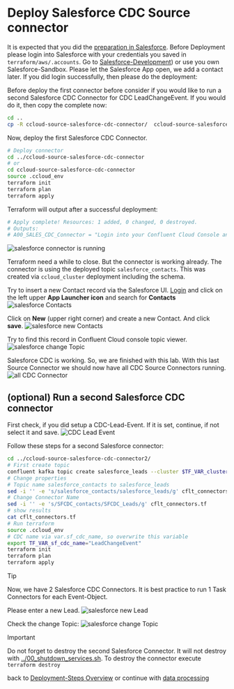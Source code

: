 # Deploy Salesforce CDC Source connector

It is expected that you did the [preparation in Salesforce](setup_salesforce.md).
Before Deployment please login into Salesforce with your credentials you saved in `terraform/aws/.accounts`. Go to [Salesforce-Development](https://login.salesforce.com)) or use you own Salesforce-Sandbox. Please let the Salesforce App open, we add a contact later.
If you did login successfully, then please do the deployment:

Before deploy the first connector before consider if you would like to run a second Salesforce CDC Connector for CDC LeadChangeEvent. If you would do it, then copy the complete now:

```bash
cd ..
cp -R ccloud-source-salesforce-cdc-connector/  ccloud-source-salesforce-cdc-connector2/
```

Now, deploy the first Salesforce CDC Connector.

```bash
# Deploy connector
cd ../ccloud-source-salesforce-cdc-connector
# or
cd ccloud-source-salesforce-cdc-connector
source .ccloud_env
terraform init
terraform plan
terraform apply
```

Terraform will output after a successful deployment:

```bash
# Apply complete! Resources: 1 added, 0 changed, 0 destroyed.
# Outputs:
# A00_SALES_CDC_Connector = "Login into your Confluent Cloud Console and check in your cluster if Salesforce CDC Source Connector is running"
```

![salesforce connector is running](img/salesforce_connector.png)

Terraform need a while to close. But the connector is working already.
The connector is using the deployed topic `salesforce_contacts`. This was created via `ccloud_cluster` deployment including the schema.

Try to insert a new Contact record via the Salesforce UI. [Login](https://login.salesforce.com/) and click on the left upper **App Launcher icon** and search for **Contacts**
![salesforce Contacts](img/salesforce_find_contacts.png)

Click on **New** (upper right corner) and create a new Contact. And click **save**.
![salesforce new Contacts](img/salesforce_new_contacts.png)

Try to find this record in Confluent Cloud console topic viewer.
![salesforce change Topic](img/salesforce_change_topic_insert.png)

Salesforce CDC is working. So, we are finished with this lab.
With this last Source Connector we should now have all CDC Source Connectors running.
![all CDC Connector](img/all_cdc_connectors.png)

## (optional) Run a second Salesforce CDC connector

First check, if you did setup a CDC-Lead-Event. If it is set, continue, if not select it and save.
![CDC Lead Event](img/cdc_lead_event.png)

Follow these steps for a second Salesforce connector:

```Bash
cd ../ccloud-source-salesforce-cdc-connector2/
# First create topic
confluent kafka topic create salesforce_leads --cluster $TF_VAR_clusterid --environment $TF_VAR_envid
# Change properties
# Topic name salesforce_contacts to salesforce_leads
sed -i '' -e 's/salesforce_contacts/salesforce_leads/g' cflt_connectors.tf
# Change Connector Name
sed -i '' -e 's/SFCDC_contacts/SFCDC_Leads/g' cflt_connectors.tf
# show results
cat cflt_connectors.tf
# Run terraform
source .ccloud_env
# CDC name via var.sf_cdc_name, so overwrite this variable
export TF_VAR_sf_cdc_name="LeadChangeEvent"
terraform init
terraform plan
terraform apply
```

> [!TIP]
> Now, we have 2 Salesforce CDC Connectors. It is best practice to run 1 Task Connectors for each Event-Object.

Please enter a new Lead.
![salesforce new Lead](img/salesforce_new_lead.png)

Check the change Topic:
![salesforce change Topic](img/salesforce_change_topic_lead.png)

> [!IMPORTANT]
> Do not forget to destroy the second Salesforce Connector. It will not destroy with [../00_shutdown_services.sh](../00_shutdown_services.sh). To destroy the connector execute `terraform destroy`

back to [Deployment-Steps Overview](../README.md) or continue with [data processing](../dataprocessingREADME.md)